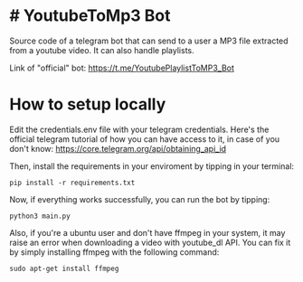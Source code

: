 # # YoutubeToMp3 Bot

Source code of a telegram bot that can send to a user a MP3 file extracted from a youtube video. It can also handle playlists.

Link of "official" bot: https://t.me/YoutubePlaylistToMP3_Bot

# How to setup locally

Edit the credentials.env file with your telegram credentials. Here's the official telegram tutorial of how you can have access to it, in case of you don't know: https://core.telegram.org/api/obtaining_api_id

Then, install the requirements in your enviroment by tipping in your terminal:

`pip install -r requirements.txt`

Now, if everything works successfully, you can run the bot by tipping:

`python3 main.py`

Also, if you're a ubuntu user and don't have ffmpeg in your system, it may raise an error when downloading a video with youtube_dl API. You can fix it by simply installing ffmpeg with the following command:

`sudo apt-get install ffmpeg`
